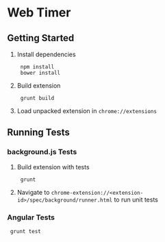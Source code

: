 # Web Timer

## Getting Started

1. Install dependencies

        npm install
        bower install

2. Build extension

        grunt build

3. Load unpacked extension in `chrome://extensions`

## Running Tests

### background.js Tests

1. Build extension with tests

        grunt

2. Navigate to `chrome-extension://<extension-id>/spec/background/runner.html` to run unit tests

### Angular Tests

     grunt test
